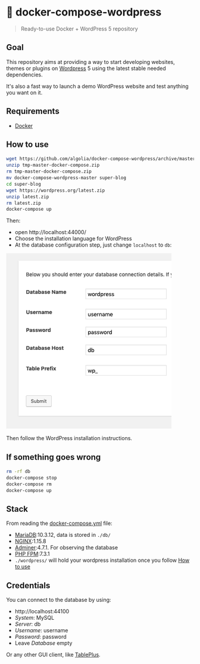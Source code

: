 # 📰 docker-compose-wordpress

> Ready-to-use Docker + WordPress 5 repository

## Goal

This repository aims at providing a way to start developing websites, themes or plugins on [Wordpress](https://wordpress.org/) 5 using the latest stable needed dependencies.

It's also a fast way to launch a demo WordPress website and test anything you want on it.

## Requirements

- [Docker](https://docs.docker.com/install/)

## How to use

```sh
wget https://github.com/algolia/docker-compose-wordpress/archive/master.zip -O tmp-master-docker-compose.zip
unzip tmp-master-docker-compose.zip
rm tmp-master-docker-compose.zip
mv docker-compose-wordpress-master super-blog
cd super-blog
wget https://wordpress.org/latest.zip
unzip latest.zip
rm latest.zip
docker-compose up
```

Then:
- open http://localhost:44000/
- Choose the installation language for WordPress
- At the database configuration step, just change `localhost` to `db`:

![Database step](/additional-configurations/database-step.png)

Then follow the WordPress installation instructions.

## If something goes wrong

```sh
rm -rf db
docker-compose stop
docker-compose rm
docker-compose up
```

## Stack

From reading the [docker-compose.yml](./docker-compose.yml) file:
- [MariaDB](https://mariadb.org/):10.3.12, data is stored in `./db/`
- [NGINX](https://nginx.org/):1.15.8
- [Adminer](https://www.adminer.org/):4.7.1. For observing the database
- [PHP FPM](http://php.net/manual/fr/install.fpm.php):7.3.1
- `./wordpress/` will hold your wordpress installation once you follow [How to use](#how-to-use)

## Credentials

You can connect to the database by using:
- http://localhost:44100
- *System*: MySQL
- *Server*: db
- *Username*: username
- *Password*: password
- Leave *Database* empty

Or any other GUI client, like [TablePlus](https://tableplus.io/).
